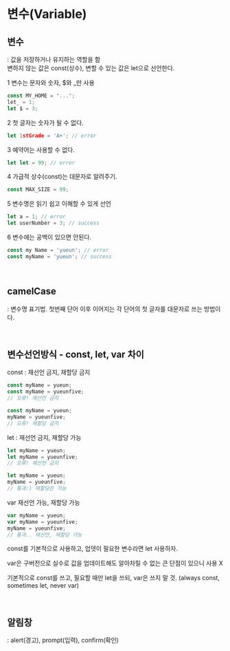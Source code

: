 # 변수(Variable)

## 변수
: 값을 저장하거나 유지하는 역할을 함  
변하지 않는 값은 const(상수), 변할 수 있는 값은 let으로 선언한다.

  1 변수는 문자와 숫자, $와 _만 사용
  ```jsx
  const MY_HOME = "...";
  let_ = 1;
  let $ = 3;
  ```
  2 첫 글자는 숫자가 될 수 없다.
  ```jsx
  let 1stGrade = 'A+'; // error
  ```
  3 예약어는 사용할 수 없다.
  ```jsx
  let let = 99; // error
  ```
  4 가급적 상수(const)는 대문자로 알려주기.
  ```jsx
  const MAX_SIZE = 99;
  ```
  5 변수명은 읽기 쉽고 이해할 수 있게 선언
  ```jsx
  let a = 1; // error
  let userNumber = 3; // success
  ```
  6 변수에는 공백이 있으면 안된다.
  ```jsx
  const my Name = 'yueun'; // error
  const myName = 'yueun'; // success
  ```
  <br>

## camelCase 
: 변수명 표기법. 첫번째 단어 이후 이어지는 각 단어의 첫 글자를 대문자로 쓰는 방법이다. 

<br>

## 변수선언방식 - const, let, var 차이
const : 재선언 금지, 재할당 금지

```jsx
const myName = yueun;
const myName = yueunfive;
// 오류! 재선언 금지

const myName = yueun;
myName = yueunfive;
// 오류! 재할당 금지
```

let : 재선언 금지, 재할당 가능

```jsx
let myName = yueun;
let myName = yueunfive;
// 오류! 재선언 금지

let myName = yueun;
myName = yueunfive;
// 통과:) 재할당은 가능
```

var 재선언 가능, 재할당 가능

```jsx
var myName = yueun;
var myName = yueunfive;
myName = yueunfive;
// 통과.. 재선언, 재할당 가능
```

const를 기본적으로 사용하고, 업뎃이 필요한 변수라면 let 사용하자.

var은 구버전으로 실수로 값을 업데이트해도 알아차릴 수 없는 큰 단점이 있으니 사용 X

기본적으로 const를 쓰고, 필요할 때만 let을 쓰되, var은 쓰지 말 것. (always const, sometimes let, never var)

<br>

## 알림창 
: alert(경고), prompt(입력), confirm(확인)